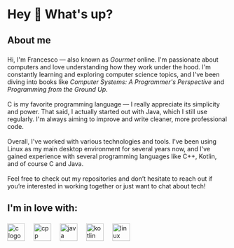 <h1 align="left">Hey 👋 What's up?</h1>

###

<h2 align="left">About me</h2>

###

<p align="left">
Hi, I'm Francesco — also known as <em>Gourmet</em> online. I'm passionate about computers and love understanding how they work under the hood. I'm constantly learning and exploring computer science topics, and I've been diving into books like <em>Computer Systems: A Programmer's Perspective</em> and <em>Programming from the Ground Up</em>.<br><br>
C is my favorite programming language — I really appreciate its simplicity and power. That said, I actually started out with Java, which I still use regularly. I'm always aiming to improve and write cleaner, more professional code.<br><br>
Overall, I've worked with various technologies and tools. I've been using Linux as my main desktop environment for several years now, and I've gained experience with several programming languages like C++, Kotlin, and of course C and Java.<br><br>
Feel free to check out my repositories and don’t hesitate to reach out if you’re interested in working together or just want to chat about tech!
</p>

###

<h2 align="left">I'm in love with:</h2>

###

<div align="left">
  <img src="https://skillicons.dev/icons?i=c" height="40" alt="c logo"  />
  <img width="12" />
  <img src="https://skillicons.dev/icons?i=cpp" height="40" alt="cpp logo"  />
  <img width="12" />
  <img src="https://skillicons.dev/icons?i=java" height="40" alt="java logo"  />
  <img width="12" />
  <img src="https://skillicons.dev/icons?i=kotlin" height="40" alt="kotlin logo"  />
  <img width="12" />
  <img src="https://skillicons.dev/icons?i=linux" height="40" alt="linux logo"  />
</div>

###
